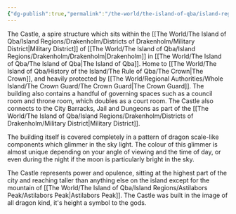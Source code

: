 ```yaml
---
{"dg-publish":true,"permalink":"/the-world/the-island-of-qba/island-regions/drakenholm/districts-of-drakenholm/the-castle/"}
---
```


The Castle, a spire structure which sits within the [[The World/The Island of Qba/Island Regions/Drakenholm/Districts of Drakenholm/Military District\|Military District]] of [[The World/The Island of Qba/Island Regions/Drakenholm/Drakenholm\|Drakenholm]] in [[The World/The Island of Qba/The Island of Qba\|The Island of Qba]]. Home to [[The World/The Island of Qba/History of the Island/The Rule of Qba/The Crown\|The Crown]], and heavily protected by [[The World/Regional Authorities/Whole Island/The Crown Guard/The Crown Guard\|The Crown Guard]]. The building also contains a handful of governing spaces such as a council room and throne room, which doubles as a court room. The Castle also connects to the City Barracks, Jail and Dungeons as part of the [[The World/The Island of Qba/Island Regions/Drakenholm/Districts of Drakenholm/Military District\|Military District]].

The building itself is covered completely in a pattern of dragon scale-like components which glimmer in the sky light. The colour of this glimmer is almost unique depending on your angle of viewing and the time of day, or even during the night if the moon is particularly bright in the sky. 

The Castle represents power and opulence, sitting at the highest part of the city and reaching taller than anything else on the island except for the mountain of [[The World/The Island of Qba/Island Regions/Astilabors Peak/Astilabors Peak\|Astilabors Peak]]. The Castle was built in the image of all dragon kind, it's height a symbol to the gods.